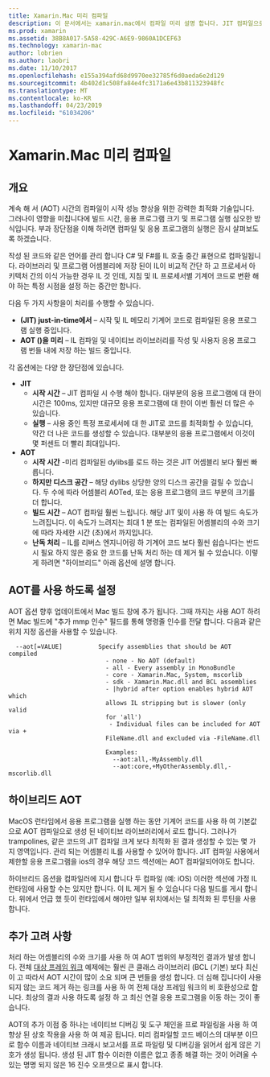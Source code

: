 ```yaml
---
title: Xamarin.Mac 미리 컴파일
description: 이 문서에서는 xamarin.mac에서 컴파일 미리 설명 합니다. JIT 컴파일으로 AOT 컴파일 비교, AOT를 사용 하도록 설정 하는 방법에 설명 하 고 하이브리드 AOT 살펴봅니다.
ms.prod: xamarin
ms.assetid: 38B8A017-5A58-429C-A6E9-9860A1DCEF63
ms.technology: xamarin-mac
author: lobrien
ms.author: laobri
ms.date: 11/10/2017
ms.openlocfilehash: e155a394afd68d9970ee32785f6d0aeda6e2d129
ms.sourcegitcommit: 4b402d1c508fa84e4fc3171a6e43b811323948fc
ms.translationtype: MT
ms.contentlocale: ko-KR
ms.lasthandoff: 04/23/2019
ms.locfileid: "61034206"
---
```

# <a name="xamarinmac-ahead-of-time-compilation"></a>Xamarin.Mac 미리 컴파일

## <a name="overview"></a>개요

계속 해 서 (AOT) 시간의 컴파일이 시작 성능 향상을 위한 강력한 최적화 기술입니다. 그러나이 영향을 미칩니다에 빌드 시간, 응용 프로그램 크기 및 프로그램 실행 심오한 방식입니다. 부과 장단점을 이해 하려면 컴파일 및 응용 프로그램의 실행은 잠시 살펴보도록 하겠습니다.

작성 된 코드와 같은 언어를 관리 합니다 C# 및 F#를 IL 호출 중간 표현으로 컴파일됩니다. 라이브러리 및 프로그램 어셈블리에 저장 된이 IL이 비교적 간단 하 고 프로세서 아키텍처 간의 이식 가능한 경우 IL 것 인데, 지침 및 IL 프로세서별 기계어 코드로 변환 해야 하는 특정 시점을 설정 하는 중간만 합니다.

다음 두 가지 사항을이 처리를 수행할 수 있습니다.

- **(JIT) just-in-time에서** – 시작 및 IL 메모리 기계어 코드로 컴파일된 응용 프로그램 실행 중입니다.
- **AOT ()을 미리** – IL 컴파일 및 네이티브 라이브러리를 작성 및 사용자 응용 프로그램 번들 내에 저장 하는 빌드 중입니다.

각 옵션에는 다양 한 장단점에 있습니다.

- **JIT**
  - **시작 시간** – JIT 컴파일 시 수행 해야 합니다. 대부분의 응용 프로그램에 대 한이 시간은 100ms, 있지만 대규모 응용 프로그램에 대 한이 이번 훨씬 더 많은 수 있습니다.
  - **실행** – 사용 중인 특정 프로세서에 대 한 JIT로 코드를 최적화할 수 있습니다, 약간 더 나은 코드를 생성할 수 있습니다. 대부분의 응용 프로그램에서 이것이 몇 퍼센트 더 빨리 최대입니다.
- **AOT**
  - **시작 시간** -미리 컴파일된 dylibs를 로드 하는 것은 JIT 어셈블리 보다 훨씬 빠릅니다.
  - **하지만 디스크 공간** – 해당 dylibs 상당한 양의 디스크 공간을 걸릴 수 있습니다. 두 수에 따라 어셈블리 AOTed, 또는 응용 프로그램의 코드 부분의 크기를 더 합니다.
  - **빌드 시간** – AOT 컴파일 훨씬 느립니다. 해당 JIT 및이 사용 하 여 빌드 속도가 느려집니다. 이 속도가 느려지는 최대 1 분 또는 컴파일된 어셈블리의 수와 크기에 따라 자세한 시간 (초)에서 까지입니다.
  - **난독 처리** – IL를 리버스 엔지니어링 하 기계어 코드 보다 훨씬 쉽습니다는 반드시 필요 하지 않은 중요 한 코드를 난독 처리 하는 데 제거 될 수 있습니다. 이렇게 하려면 "하이브리드" 아래 옵션에 설명 합니다.

## <a name="enabling-aot"></a>AOT를 사용 하도록 설정

AOT 옵션 향후 업데이트에서 Mac 빌드 창에 추가 됩니다. 그때 까지는 사용 AOT 하려면 Mac 빌드에 "추가 mmp 인수" 필드를 통해 명령줄 인수를 전달 합니다. 다음과 같은 위치 지정 옵션을 사용할 수 있습니다.


      --aot[=VALUE]          Specify assemblies that should be AOT compiled
                               - none - No AOT (default)
                               - all - Every assembly in MonoBundle
                               - core - Xamarin.Mac, System, mscorlib
                               - sdk - Xamarin.Mac.dll and BCL assemblies
                               - |hybrid after option enables hybrid AOT which
                               allows IL stripping but is slower (only valid
                               for 'all')
                                - Individual files can be included for AOT via +
                               FileName.dll and excluded via -FileName.dll

                               Examples:
                                 --aot:all,-MyAssembly.dll
                                 --aot:core,+MyOtherAssembly.dll,-mscorlib.dll



## <a name="hybrid-aot"></a>하이브리드 AOT

MacOS 런타임에서 응용 프로그램을 실행 하는 동안 기계어 코드를 사용 하 여 기본값으로 AOT 컴파일으로 생성 된 네이티브 라이브러리에서 로드 합니다. 그러나가 trampolines, 같은 코드의 JIT 컴파일 크게 보다 최적화 된 결과 생성할 수 있는 몇 가지 영역입니다. 관리 되는 어셈블리 IL를 사용할 수 있어야 합니다. JIT 컴파일 사용에서 제한할 응용 프로그램을 ios의 경우 해당 코드 섹션에는 AOT 컴파일되어야도 합니다.

하이브리드 옵션을 컴파일러에 지시 합니다 두 컴파일 (예: iOS) 이러한 섹션에 가정 IL 런타임에 사용할 수는 있지만 합니다. 이 IL 제거 될 수 있습니다 다음 빌드를 게시 합니다. 위에서 언급 했 듯이 런타임에서 해야만 일부 위치에서는 덜 최적화 된 루틴을 사용 합니다.

## <a name="further-considerations"></a>추가 고려 사항

처리 하는 어셈블리의 수와 크기를 사용 하 여 AOT 범위의 부정적인 결과가 발생 합니다. 전체 [대상 프레임 워크](~/mac/platform/target-framework.md) 예제에는 훨씬 큰 클래스 라이브러리 (BCL (기본) 보다 최신이 고 따라서 AOT 시간이 많이 소요 되며 큰 번들을 생성 합니다. 더 심해 집니다이 사용 되지 않는 코드 제거 하는 링크를 사용 하 여 전체 대상 프레임 워크의 비 호환성으로 합니다. 최상의 결과 사용 하도록 설정 하 고 최신 연결 응용 프로그램을 이동 하는 것이 좋습니다.

AOT의 추가 이점 중 하나는 네이티브 디버깅 및 도구 체인을 프로 파일링을 사용 하 여 향상 된 상호 작용을 사용 하 여 제공 됩니다. 미리 컴파일할 코드 베이스의 대부분 이므로 함수 이름과 네이티브 크래시 보고서를 프로 파일링 및 디버깅을 읽어서 쉽게 않은 기호가 생성 됩니다. 생성 된 JIT 함수 이러한 이름은 없고 종종 해결 하는 것이 어려울 수 있는 명명 되지 않은 16 진수 오프셋으로 표시 합니다.
